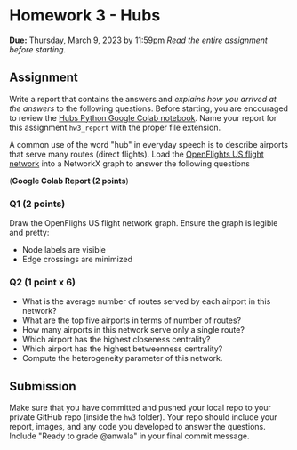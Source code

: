 # Homework 3 - Hubs
**Due:** Thursday, March 9, 2023 by 11:59pm
 *Read the entire assignment before starting.*

## Assignment

Write a report that contains the answers and *explains how you arrived at the answers* to the following questions. Before starting, you are encouraged to review the [Hubs Python Google Colab notebook](https://github.com/anwala/teaching-network-science/blob/main/spring-2023/week-3/data_340_02_s23_mod_04_hubs.ipynb). Name your report for this assignment `hw3_report` with the proper file extension.

A common use of the word "hub" in everyday speech is to describe airports that serve many routes (direct flights). Load the [OpenFlights US flight network](https://github.com/CambridgeUniversityPress/FirstCourseNetworkScience/raw/master/datasets/openflights/openflights_usa.graphml.gz) into a NetworkX graph to answer the following questions

(**Google Colab Report (2 points**)

### Q1 (2 points)

Draw the OpenFlighs US flight network graph. Ensure the graph is legible and pretty:
* Node labels are visible
* Edge crossings are minimized

### Q2 (1 point x 6)

* What is the average number of routes served by each airport in this network?
* What are the top five airports in terms of number of routes?
* How many airports in this network serve only a single route?
* Which airport has the highest closeness centrality?
* Which airport has the highest betweenness centrality?
* Compute the heterogeneity parameter of this network.

## Submission

Make sure that you have committed and pushed your local repo to your private GitHub repo (inside the `hw3` folder).  Your repo should include your report, images, and any code you developed to answer the questions.  Include "Ready to grade @anwala" in your final commit message. 

